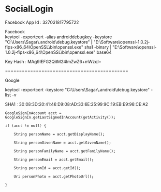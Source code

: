 # SocialLogin

Facebook
App Id : 327031817795722

Facebook      
keytool -exportcert -alias androiddebugkey -keystore "C:\Users\Sagar\\.android\debug.keystore" | "E:\Software\openssl-1.0.2j-fips-x86_64\OpenSSL\bin\openssl.exe" sha1 -binary | "E:\Software\openssl-1.0.2j-fips-x86_64\OpenSSL\bin\openssl.exe" base64

Key Hash : MAg9IEFG2QitM24lmZwZ6+mWzqI=


============================================

Google

keytool -exportcert -keystore "C:\Users\Sagar\\.android\debug.keystore" -list -v

SHA1 : 30:08:3D:20:41:46:D9:08:AD:33:6E:25:99:9C:19:EB:E9:96:CE:A2


	GoogleSignInAccount acct = GoogleSignIn.getLastSignedInAccount(getActivity());

	if (acct != null) {

		String personName = acct.getDisplayName();
	
		String personGivenName = acct.getGivenName();
	
		String personFamilyName = acct.getFamilyName();
	
		String personEmail = acct.getEmail();
	
		String personId = acct.getId();
	
		Uri personPhoto = acct.getPhotoUrl();
	
	}

